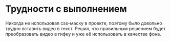 # Трудности с выполнением

Никогда не использовал css-маску в проекте, поэтому было довольно трудно вставить видео в текст. Решил, что правильным решением будет преобразовать видео в гифку и уже её использовать в качестве фона.
